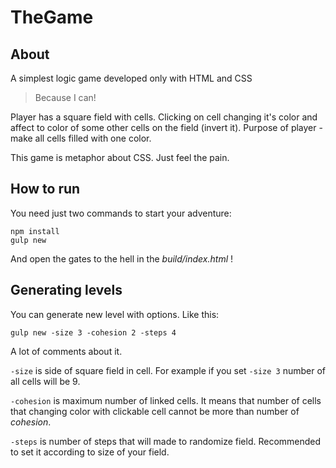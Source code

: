 # TheGame

## About

A simplest logic game developed only with HTML and CSS

> Because I can!

Player has a square field with cells. Clicking on cell changing it's color and affect to color of some other cells on the field (invert it). Purpose of player - make all cells filled with one color.

This game is metaphor about CSS. Just feel the pain.

## How to run

You need just two commands to start your adventure:
```
npm install
gulp new
```
And open the gates to the hell in the *build/index.html* !

## Generating levels

You can generate new level with options. Like this:
```
gulp new -size 3 -cohesion 2 -steps 4
```
A lot of comments about it.

```-size``` is side of square field in cell. For example if you set ```-size 3``` number of all cells will be 9.

```-cohesion``` is maximum number of linked cells. It means that number of cells that changing color with clickable cell cannot be more than number of _cohesion_.

```-steps``` is number of steps that will made to randomize field. Recommended to set it according to size of your field.